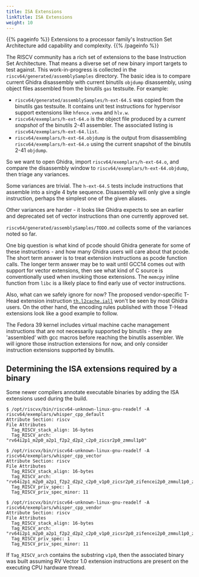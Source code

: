 ```yaml
---
title: ISA Extensions
linkTitle: ISA Extensions
weight: 10
---
```


{{% pageinfo %}}
Extensions to a processor family's Instruction Set Architecture add capability and complexity.
{{% /pageinfo %}}

The RISCV community has a rich set of extensions to the base Instruction Set Architecture.  That means a diverse set
of new binary import targets to test against.  This work-in-progress is collected in the `riscv64/generated/assemblySamples` directory.
The basic idea is to compare current Ghidra disassembly with current binutils `objdump` disassembly, using object files
assembled from the binutils `gas` testsuite.  For example:

* `riscv64/generated/assemblySamples/h-ext-64.S` was copied from the binutils gas testsuite.  It contains unit test instructions for
  hypervisor support extensions like `hfence.vvma` and `hlv.w`.
* `riscv64/exemplars/h-ext-64.o` is the object file produced by a *current snapshot* of the binutils 2-41 assembler.  The associated listing
  is `riscv64/exemplars/h-ext-64.list`.
* `riscv64/exemplars/h-ext-64.objdump` is the output from disassembling `riscv64/exemplars/h-ext-64.o` using the current snapshot of the binutils 2-41
  `objdump`.

So we want to open Ghidra, import `riscv64/exemplars/h-ext-64.o`, and compare the disassembly window to `riscv64/exemplars/h-ext-64.objdump`, then triage
any variances.

Some variances are trivial.  The `h-ext-64.S` tests include instructions that assemble into a single 4 byte sequence.  Disassembly will only give a single
instruction, perhaps the simplest one of the given aliases.

Other variances are harder - it looks like Ghidra expects to see an earlier and deprecated set of vector instructions than one currently approved set.

`riscv64/generated/assemblySamples/TODO.md` collects some of the variances noted so far.

One big question is what kind of pcode should Ghidra generate for some of these instructions - and how many Ghidra users will care about that pcode.
The short term answer is to treat extension instructions as pcode function calls.  The longer term answer may be to wait until GCC14 comes out with support for
vector extensions, then see what kind of C source is conventionally used when invoking those extensions.  The `memcpy` inline function from `libc` is a likely
place to find early use of vector instructions.

Also, what can we safely ignore for now?  The proposed vendor-specific T-Head extension instruction
[`th.l2cache.iall`](https://github.com/T-head-Semi/thead-extension-spec/blob/master/xtheadcmo/l2cache_iall.adoc) won't be seen by most Ghidra users.
On the other hand, the encoding rules published with those T-Head extensions look like a good example to follow.

The Fedora 39 kernel includes virtual machine cache management instructions that are not necessarily supported by binutils - they are 'assembled' with gcc macros
before reaching the binutils assembler.  We will ignore those instruction extensions for now, and only consider instruction extensions supported by binutils.

## Determining the ISA extensions required by a binary

Some newer compilers annotate executable binaries by adding the ISA extensions used during the build.

```console
$ /opt/riscvx/bin/riscv64-unknown-linux-gnu-readelf -A riscv64/exemplars/whisper_cpp_default
Attribute Section: riscv
File Attributes
  Tag_RISCV_stack_align: 16-bytes
  Tag_RISCV_arch: "rv64i2p1_m2p0_a2p1_f2p2_d2p2_c2p0_zicsr2p0_zmmul1p0"

$ /opt/riscvx/bin/riscv64-unknown-linux-gnu-readelf -A riscv64/exemplars/whisper_cpp_vector
Attribute Section: riscv
File Attributes
  Tag_RISCV_stack_align: 16-bytes
  Tag_RISCV_arch: "rv64i2p1_m2p0_a2p1_f2p2_d2p2_c2p0_v1p0_zicsr2p0_zifencei2p0_zmmul1p0_zve32f1p0_zve32x1p0_zve64d1p0_zve64f1p0_zve64x1p0_zvl128b1p0_zvl32b1p0_zvl64b1p0"
  Tag_RISCV_priv_spec: 1
  Tag_RISCV_priv_spec_minor: 11

$ /opt/riscvx/bin/riscv64-unknown-linux-gnu-readelf -A riscv64/exemplars/whisper_cpp_vendor
Attribute Section: riscv
File Attributes
  Tag_RISCV_stack_align: 16-bytes
  Tag_RISCV_arch: "rv64i2p1_m2p0_a2p1_f2p2_d2p2_c2p0_v1p0_zicsr2p0_zifencei2p0_zmmul1p0_zba1p0_zbb1p0_zbc1p0_zbkb1p0_zbkc1p0_zbkx1p0_zvbc1p0_zve32f1p0_zve32x1p0_zve64d1p0_zve64f1p0_zve64x1p0_zvl128b1p0_zvl32b1p0_zvl64b1p0_xtheadba1p0_xtheadbb1p0_xtheadbs1p0_xtheadcmo1p0_xtheadcondmov1p0_xtheadfmemidx1p0_xtheadmac1p0_xtheadmempair1p0_xtheadsync1p0"
  Tag_RISCV_priv_spec: 1
  Tag_RISCV_priv_spec_minor: 11
```

If `Tag_RISCV_arch` contains the substring `v1p0`, then the associated binary was built assuming RV Vector 1.0 extension instructions are present on the executing CPU hardware thread.
